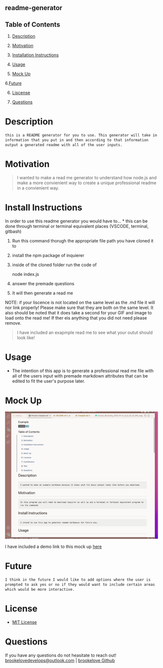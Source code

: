 ## readme-generator

## Table of Contents

1. [Description](#description)

2. [Motivation](#motivation)

3. [Installation Instructions](#installation-instructions)

4. [Usage](#usage)

5. [Mock Up](#mock-up)

6.[Future](#future)

6. [Liscense](#license)

7. [Questions](#questions)

# Description

    this is a README generator for you to use. This generator will take in information that you put in and then according to that information output a generated readme with all of the user inputs.

# Motivation

> I wanted to make a read me generator to understand how node.js and make a more convienient way to create a unique professional readme in a convienient way.

# Install Instructions

In order to use this readme generator you would have to...
    * this can be done through terminal or terminal equivalent places (VSCODE, terminal, gitbash)

1. Run this command thorugh the appropriate file path you have cloned it to

2. install the npm package of inquierer

3. inside of the cloned folder run the code of

    node index.js

4. answer the premade questions

5. It will then generate a read me

NOTE: if your liscence is not located on the same level as the .md file it will nor link properly! Please make sure that they are both on the same level. It also should be noted that it does take a second for your GIF and image to load onto the read me! If ther eis anything that you did not need please remove.

> I have included an exapmple read me to see what your outut should look like!

# Usage

* The intention of this app is to generate a professional read me file with all of the users input with premade markdown attributes that can be edited to fit the user's purpose later.

# Mock Up

![Image of ${reponame}](./assets/stillimage.png)

I have included a demo link to this mock up [here](https://drive.google.com/file/d/1mI7fn2DPPsW7cYRJdx1vKf_0m0nEn8tI/view 
)

# Future

    I think in the future I would like to add options where the user is prompted to ask yes or no if they would want to include certain areas which would be more interactive.

# License

* [MIT License](./LICENSE)

# Questions

If you have any questions do not heasitate to reach out!
brookelovedevelops@outlook.com |
[brookelove Github](https://github.com/brookelove)